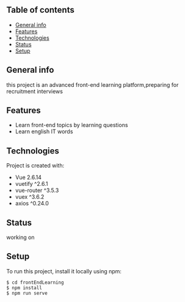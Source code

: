 ## Table of contents
* [General info](#general-info)
* [Features](#features)
* [Technologies](#technologies)
* [Status](#status)
* [Setup](#setup)


## General info
this project is an advanced front-end learning platform,preparing for recruitment interviews

## Features
* Learn front-end topics by learning questions
* Learn english IT words


## Technologies
Project is created with:
* Vue 2.6.14
* vuetify ^2.6.1
* vue-router ^3.5.3
* vuex ^3.6.2
* axios ^0.24.0

## Status
working on
	
## Setup
To run this project, install it locally using npm:

```
$ cd frontEndLearning
$ npm install
$ npm run serve
```

